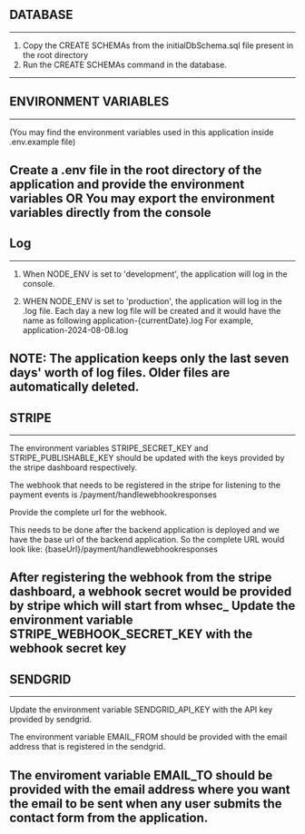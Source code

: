 ## DATABASE
---------------------------------------------------------------------------------------------------------
1. Copy the CREATE SCHEMAs from the initialDbSchema.sql file present in the root directory 
2. Run the CREATE SCHEMAs command in the database.
---------------------------------------------------------------------------------------------------------


## ENVIRONMENT VARIABLES
---------------------------------------------------------------------------------------------------------
(You may find the environment variables used in this application inside .env.example file)

Create a .env file in the root directory of the application and provide the environment variables
         OR
You may export the environment variables directly from the console
---------------------------------------------------------------------------------------------------------


## Log
---------------------------------------------------------------------------------------------------------
1. When NODE_ENV is set to 'development', the application will log in the console.

2. WHEN NODE_ENV is set to 'production', the application will log in the .log file.
   Each day a new log file will be created and it would have the name as following
         application-{currentDate}.log
   For example, application-2024-08-08.log

NOTE: The application keeps only the last seven days' worth of log files. 
      Older files are automatically  deleted.
----------------------------------------------------------------------------------------------------------


## STRIPE
---------------------------------------------------------------------------------------------------------
The environment variables STRIPE_SECRET_KEY and STRIPE_PUBLISHABLE_KEY should be updated with the keys 
provided by the stripe dashboard respectively.

The webhook that needs to be registered in the stripe for listening to the payment events is 
                         /payment/handlewebhookresponses

Provide the complete url for the webhook. 

This needs to be done after the backend application is deployed and we have the base url of 
the backend application.
So the complete URL would look like:
                        {baseUrl}/payment/handlewebhookresponses

After registering the webhook from the stripe dashboard, a webhook secret would be provided 
by stripe which will start from whsec_
Update the environment variable STRIPE_WEBHOOK_SECRET_KEY with the webhook secret key
----------------------------------------------------------------------------------------------------------


## SENDGRID
---------------------------------------------------------------------------------------------------------
Update the environment variable SENDGRID_API_KEY with the API key provided by sendgrid.

The environment variable EMAIL_FROM should be provided with the email address that is registered 
in the sendgrid.

The enviroment variable EMAIL_TO should be provided with the email address where you want the email to be 
sent when any user submits the contact form from the application.
----------------------------------------------------------------------------------------------------------

